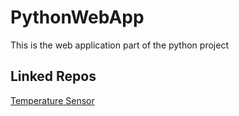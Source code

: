 # PythonWebApp
This is the web application part of the python project
## Linked Repos
<a href="https://github.com/SmoothWin/PythonTemperatureSensor">Temperature Sensor</a>
